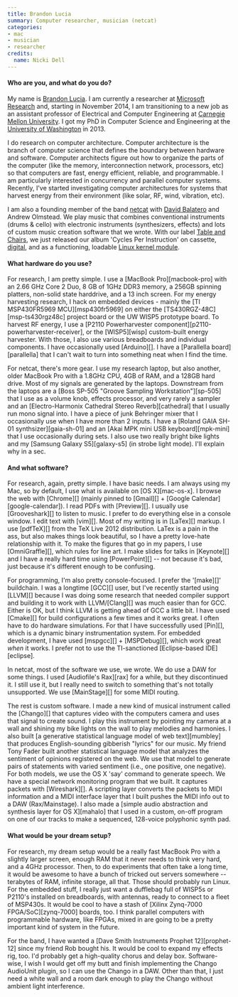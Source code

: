 ```yaml
---
title: Brandon Lucia
summary: Computer researcher, musician (netcat)
categories:
- mac
- musician
- researcher
credits:
  name: Nicki Dell
---
```


#### Who are you, and what do you do?

My name is [Brandon Lucia](http://brandonlucia.com/ "Brandon's website"). I am currently a researcher at [Microsoft Research](http://research.microsoft.com/en-us/ "The Microsoft Research website.") and, starting in November 2014, I am transitioning to a new job as an assistant professor of Electrical and Computer Engineering at [Carnegie Mellon University](http://cmu.edu/ "The CMU website."). I got my PhD in Computer Science and Engineering at the [University of Washington](http://washington.edu/ "The University of Washington's website.") in 2013.

I do research on computer architecture. Computer architecture is the branch of computer science that defines the boundary between hardware and software. Computer architects figure out how to organize the parts of the computer (like the memory, interconnection network, processors, etc) so that computers are fast, energy efficient, reliable, and programmable. I am particularly interested in concurrency and parallel computer systems. Recently, I've started investigating computer architectures for systems that harvest energy from their environment (like solar, RF, wind, vibration, etc). 

I am also a founding member of the band [netcat](http://netcat.co/ "The netcat website.") with [David Balatero](http://www.davidbalatero.com/ "David's website.") and Andrew Olmstead. We play music that combines conventional instruments (drums & cello) with electronic instruments (synthesizers, effects) and lots of custom music creation software that we wrote. With our label [Table and Chairs](http://www.tableandchairsmusic.com/ "The Tables and Chairs website."), we just released our album 'Cycles Per Instruction' on cassette, [digital](http://netcat.bandcamp.com/ "netcat's Bandcamp page."), and as a functioning, loadable [Linux kernel module](https://github.com/usrbinnc/netcat-cpi-kernel-module "The netcap kernel module on GitHub.").

#### What hardware do you use?

For research, I am pretty simple. I use a [MacBook Pro][macbook-pro] with an 2.66 GHz Core 2 Duo, 8 GB of 1GHz DDR3 memory, a 256GB spinning platters, non-solid state harddrive, and a 13 inch screen. For my energy harvesting research, I hack on embedded devices - mainly the [TI MSP430FR5969 MCU][msp430fr5969] on either the [TS430RGZ-48C][msp-ts430rgz48c] project board or the UW WISP5 prototype board. To harvest RF energy, I use a [P2110 Powerharvester component][p2110-powerharvester-receiver], or the [WISP5][wisp] custom-built energy harvester. With those, I also use various breadboards and individual components. I have occasionally used [Arduino][]. I have a [Parallella board][parallella] that I can't wait to turn into something neat when I find the time.

For netcat, there's more gear. I use my research laptop, but also another, older MacBook Pro with a 1.8GHz CPU, 4GB of RAM, and a 128GB hard drive. Most of my signals are generated by the laptops. Downstream from the laptops are a [Boss SP-505 "Groove Sampling Workstation"][sp-505] that I use as a volume knob, effects processor, and very rarely a sampler and an [Electro-Harmonix Cathedral Stereo Reverb][cathedral] that I usually run mono signal into. I have a piece of junk Behringer mixer that I occasionally use when I have more than 2 inputs. I have a [Roland GAIA SH-01 synthsizer][gaia-sh-01] and an [Akai MPK mini USB keyboard][mpk-mini] that I use occasionally during sets. I also use two really bright bike lights and my [Samsung Galaxy S5][galaxy-s5] (in strobe light mode). I'll explain why in a sec.

#### And what software?

For research, again, pretty simple. I have basic needs. I am always using my Mac, so by default, I use what is available on [OS X][mac-os-x]. I browse the web with [Chrome][] (mainly pinned to [Gmail][] + [Google Calendar][google-calendar]). I read PDFs with [Preview][]. I usually use [Grooveshark][] to listen to music. I prefer to do everything else in a console window. I edit text with [vim][]. Most of my writing is in [LaTex][] markup. I use [pdfTeX][] from the TeX Live 2012 distribution. LaTex is a pain in the ass, but also makes things look beautiful, so I have a pretty love-hate relationship with it. To make the figures that go in my papers, I use [OmniGraffle][], which rules for line art. I make slides for talks in [Keynote][] and I have a really hard time using [PowerPoint][] -- not because it's bad, just because it's different enough to be confusing.

For programming, I'm also pretty console-focused. I prefer the '[make][]' buildchain. I was a longtime [GCC][] user, but I've recently started using [LLVM][] because I was doing some research that needed compiler support and building it to work with LLVM/[Clang][] was much easier than for GCC. Either is OK, but I think LLVM is getting ahead of GCC a little bit. I have used [Cmake][] for build configurations a few times and it works great. I often have to do hardware simulations. For that I have successfully used [Pin][], which is a dynamic binary instrumentation system. For embedded development, I have used [mspgcc][] + [MSPDebug][], which work great *when* it works. I prefer not to use the TI-sanctioned [Eclipse-based IDE][eclipse].

In netcat, most of the software we use, we wrote. We do use a DAW for some things. I used [Audiofile's Rax][rax] for a while, but they discontinued it. I still use it, but I really need to switch to something that's not totally unsupported. We use [MainStage][] for some MIDI routing.

The rest is custom software. I made a new kind of musical instrument called the [Chango][] that captures video with the computers camera and uses that signal to create sound. I play this instrument by pointing my camera at a wall and shining my bike lights on the wall to play melodies and harmonies. I also built [a generative statistical language model of web text][mumbley] that produces English-sounding gibberish "lyrics" for our music. My friend Tony Fader built another statistical language model that analyzes the sentiment of opinions registered on the web. We use that model to generate pairs of statements with varied sentiment (i.e., one positive, one negative). For both models, we use the OS X 'say' command to generate speech. We have a special network monitoring program that we built. It captures packets with [Wireshark][]. A scripting layer converts the packets to MIDI information and a MIDI interface layer that I built pushes the MIDI info out to a DAW (Rax/Mainstage). I also made a [simple audio abstraction and synthesis layer for OS X][mahalo] that I used in a custom, on-off program on one of our tracks to make a sequenced, 128-voice polyphonic synth pad.

#### What would be your dream setup?

For research, my dream setup would be a really fast MacBook Pro with a slightly larger screen, enough RAM that it never needs to think very hard, and a 4GHz processor. Then, to do experiments that often take a long time, it would be awesome to have a bunch of tricked out servers somewhere -- terabytes of RAM, infinite storage, all that. Those should probably run Linux. For the embedded stuff, I really just want a dufflebag full of WISP5s or P2110's installed on breadboards, with antennas, ready to connect to a fleet of MSP430s. It would be cool to have a stash of [Xilinx Zynq-7000 FPGA/SoC][zynq-7000] boards, too. I think parallel computers with programmable hardware, like FPGAs, mixed in are going to be a pretty important kind of system in the future.

For the band, I have wanted a [Dave Smith Instruments Prophet 12][prophet-12] since my friend Rob bought his. It would be cool to expand my effects rig, too. I'd probably get a high-quality chorus and delay box. Software-wise, I wish I would get off my butt and finish implementing the Chango AudioUnit plugin, so I can use the Chango in a DAW. Other than that, I just need a white wall and a room dark enough to play the Chango without ambient light interference.